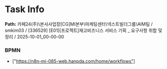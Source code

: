 # Task Info

**Path:** 카페24(주)\본사사업장\[CG]MI본부\마케팅센터\넥스트빌더그룹\AIM팀 / smkim03 / [336529] [E01][프로젝트]재고비즈니스 서비스 기획 _ 요구사항 취합 및 정리 / 2025-10-01_00-00-00

### BPMN
- ["https://n8n-mi-085-web.hanpda.com/home/workflows"]

